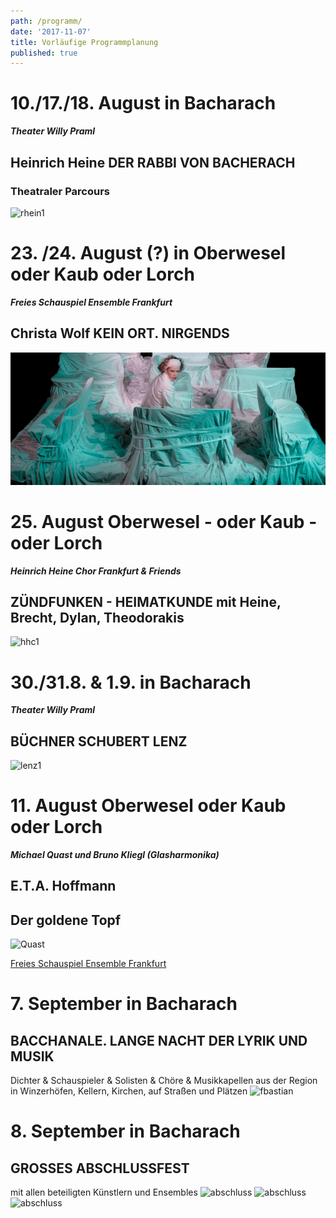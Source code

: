 ```yaml
---
path: /programm/
date: '2017-11-07'
title: Vorläufige Programmplanung
published: true
---
```

# 10./17./18. August in Bacharach
***Theater Willy Praml***
## Heinrich Heine DER RABBI VON BACHERACH
### Theatraler Parcours 
 ![rhein1](/rhein1.jpg)
 
# 23. /24. August (?) in Oberwesel oder Kaub oder Lorch
***Freies Schauspiel Ensemble Frankfurt***
## Christa Wolf  KEIN ORT. NIRGENDS
![fse](/fse1.png)

# 25. August  Oberwesel - oder Kaub - oder Lorch
***Heinrich Heine Chor Frankfurt & Friends*** 
## ZÜNDFUNKEN - HEIMATKUNDE mit Heine, Brecht, Dylan, Theodorakis   
![hhc1](/hhc1.jpg)

# 30./31.8. & 1.9. in Bacharach
***Theater Willy Praml***
## BÜCHNER SCHUBERT LENZ
![lenz1](/lenz1.png)


# 11. August  Oberwesel oder Kaub oder Lorch
***Michael Quast und Bruno Kliegl (Glasharmonika)***
## E.T.A. Hoffmann
## Der goldene Topf    
![Quast](/e.t.a.jpg)
<div class="kontakt">
  <a  href="https://www.fliegendevolksbuehne.de/programm/goldne-topf-der?base=list" target="_blank" rel="noopener noreferrer">
 Freies Schauspiel Ensemble Frankfurt
  </a>
</div>      

   
# 7. September in Bacharach
## BACCHANALE. LANGE NACHT DER LYRIK UND MUSIK
Dichter & Schauspieler & Solisten & Chöre & Musikkapellen aus der Region   
in Winzerhöfen, Kellern, Kirchen, auf Straßen und Plätzen
![fbastian](/friedr1.png)

# 8. September in Bacharach
## GROSSES ABSCHLUSSFEST    
mit allen beteiligten Künstlern und Ensembles
![abschluss](/absch1.png)
![abschluss](/absch2.png)
![abschluss](/absch3.png)
